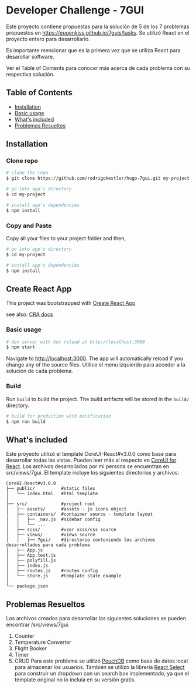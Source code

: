 
# Developer Challenge - 7GUI

Este proyecto contiene propuestas para la solución de 5 de los 7 problemas propuestos en https://eugenkiss.github.io/7guis/tasks. Se utilizó React en el proyecto entero para desarrollarlo. 

Es importante mencionar que es la primera vez que se utiliza React para desarollar software.

Ver el Table of Contents para conocer más acerca de cada problema con su respectiva solución.

## Table of Contents

* [Installation](#installation)
* [Basic usage](#create-react-app)
* [What's included](#whats-included)
* [Problemas Resueltos](#problemas-resueltos)



## Installation

### Clone repo

``` bash
# clone the repo
$ git clone https://github.com/rodrigokestler/hugo-7gui.git my-project

# go into app's directory
$ cd my-project

# install app's dependencies
$ npm install
```

### Copy and Paste

Copy all your files to your project folder and then,

``` bash
# go into app's directory
$ cd my-project

# install app's dependencies
$ npm install
```

## Create React App
This project was bootstrapped with [Create React App](https://github.com/facebook/create-react-app)

see also:
[CRA docs](https://create-react-app.dev/docs/getting-started)

### Basic usage

``` bash
# dev server with hot reload at http://localhost:3000
$ npm start
```

Navigate to [http://localhost:3000](http://localhost:3000). The app will automatically reload if you change any of the source files.
Utilice el menu izquierdo para acceder a la solución de cada problema.

### Build

Run `build` to build the project. The build artifacts will be stored in the `build/` directory.

```bash
# build for production with minification
$ npm run build
```

## What's included

Este proyecto utilizó el template CoreUI-React#v3.0.0 como base para desarrollar todas las vistas. Pueden leer más al respecto en [CoreUI for React](https://coreui.io/react/). Los archivos desarrollados por mi persona se encuentran en src/views/7gui. El template incluye los siguientes directorios y archivos:


```
CoreUI-React#v3.0.0
├── public/          #static files
│   └── index.html   #html template
│
├── src/             #project root
│   ├── assets/      #assets - js icons object
│   ├── containers/  #container source - template layout
|   │   ├── _nav.js  #sidebar config
|   │   └── ...      
│   ├── scss/        #user scss/css source
│   ├── views/       #views source
|   │   ├── 7gui/    #directorio conteniendo los archivos desarrollados para cada problema
│   ├── App.js
│   ├── App.test.js
│   ├── polyfill.js
│   ├── index.js
│   ├── routes.js    #routes config
│   └── store.js     #template state example 
│
└── package.json
```

## Problemas Resueltos

Los archivos creados para desarrollar las siguientes soluciones se pueden encontrar /src/views/7gui.

1. Counter
2. Temperature Converter
3. Flight Booker
4. Timer
5. CRUD
  Para este problema se utilizó [PouchDB](https://pouchdb.com/guides/) como base de datos local para almacenar los usuarios. También se utilizó la librería [React Select](https://react-select.com/home) para construir un dropdown con un search box implementado, ya que el template original no lo incluía en su versión gratis.
